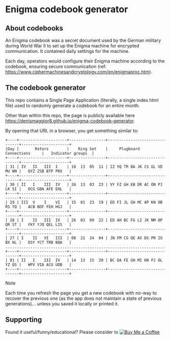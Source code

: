 # Enigma codebook generator

## About codebooks 

An Enigma codebook was a secret document used by the German military during World War II to set up the Enigma machine for encrypted communication. It contained daily settings for the machine. 

Each day, operators would configure their Enigma machine according to the codebook, ensuring secure communication (ref: https://www.ciphermachinesandcryptology.com/en/enigmaproc.htm).

## The codebook generator

This repo contains a Single Page Application (literally, a single index.html file) used to randomly generate a codebook for an entire month.

Other than within this repo, the page is publicly available here https://denismaggior8.github.io/enigma-codebook-generator. 

By opening that URL in a browser, you get something similar to:

```
+----+---------------------+----------------+-------------------------------+---------------------+
|Day |       Rotors        |    Ring Set    |     Plugboard Connections     |   Indicator groups  |
+----+---------------------+----------------+-------------------------------+---------------------+
| 31 | IV   II   III  I    | 10  13  05  11 | IZ YQ TR BA JK CS GL VD MU WN |   QYZ ZSB BTP PRX   | 
+----+---------------------+----------------+-------------------------------+---------------------+
| 30 | II   I    III  IV   | 26  13  03  23 | VY FZ GH EB DR AC ON PJ LK SI |   DCG GBA AFE EHL   | 
+----+---------------------+----------------+-------------------------------+---------------------+
| 29 | III  V    I    VI   | 15  01  23  19 | ED FI JL GH MC AP KN OB RS TQ |   ACB BDF FEH HGJ   | 
+----+---------------------+----------------+-------------------------------+---------------------+
| 28 | I    II   III  IV   | 26  03  09  22 | ED AH BC FG LI JK NM OP QR ST |   FKY YJQ QEL LIS   | 
+----+---------------------+----------------+-------------------------------+---------------------+
| 27 | I    II   VI   III  | 08  21  24  04 | JN FM CG QE AV DS PR IO BX HL |   DSY YCT TRB BQA   | 
...................................................................................................
+----+---------------------+----------------+-------------------------------+---------------------+
| 01 | II   I    III  IV   | 14  13  15  20 | BC DA FE GH MI KN PJ OL YZ QS |   WPV VIA ACU UDB   | 
+----+---------------------+----------------+-------------------------------+---------------------+
```

> [!NOTE]  
> Each time you refresh the page you get a new codebook with no-way to recover the previous one (as the app does not maintain a state of previous generations)... unless you saved it locally or printed it.

## Supporting

Found it useful/funny/educational? Please consider to [![Buy Me a Coffee](https://img.shields.io/badge/buy_me_a_coffee-FFDD00?style=for-the-badge&logo=buy-me-a-coffee&logoColor=black)](https://www.buymeacoffee.com/denismaggior8)